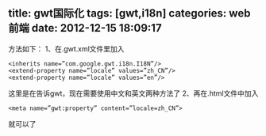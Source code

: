 title: gwt国际化
tags: [gwt,i18n]
categories: web前端
date: 2012-12-15 18:09:17
---
方法如下：
1、在.gwt.xml文件里加入
```
<inherits name=”com.google.gwt.i18n.I18N”/>
<extend-property name=”locale” values=”zh_CN”/>
<extend-property name=”locale” values=”en”/>
```
这里是在告诉gwt，现在需要使用中文和英文两种方法了
2、再在.html文件中加入
```
<meta name=”gwt:property” content=”locale=zh_CN”>
```
就可以了
